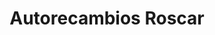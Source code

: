 ---
title: "Autorecambios Roscar"
url: /burguillos/autorecambios-roscar/
shop: piezas de automóviles
---